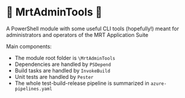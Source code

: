 # :hammer: MrtAdminTools :wrench:
A PowerShell module with some useful CLI tools (hopefully!) meant for administrators and operators of the MRT Application Suite

Main components:
* The module root folder is `\MrtAdminTools`
* Dependencies are handled by `PSDepend`
* Build tasks are handled by `InvokeBuild`
* Unit tests are handled by `Pester`
* The whole test-build-release pipeline is summarized in `azure-pipelines.yaml`

